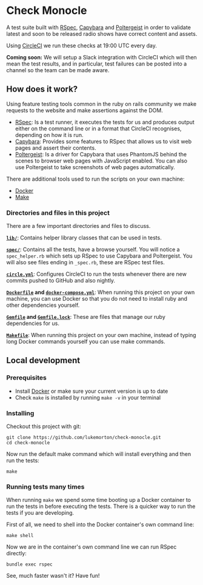 # Check Monocle

A test suite built with [RSpec](http://rspec.info/), [Capybara](http://teamcapybara.github.io/capybara/) and [Poltergeist](https://github.com/teampoltergeist/poltergeist) in order to validate latest and soon to be released radio shows have correct content and assets.

Using [CircleCI](https://circleci.com/gh/lukemorton/check-monocle/tree/master) we run these checks at 19:00 UTC every day.

**Coming soon:** We will setup a Slack integration with CircleCI which will then mean the test results, and in particular, test failures can be posted into a channel so the team can be made aware.

## How does it work?

Using feature testing tools common in the ruby on rails community we make requests to the website and make assertions against the DOM.

- [RSpec](http://rspec.info/): Is a test runner, it executes the tests for us and produces output either on the command line or in a format that CircleCI recognises, depending on how it is run.
- [Capybara](http://teamcapybara.github.io/capybara/): Provides some features to RSpec that allows us to visit web pages and assert their contents.
- [Poltergeist](https://github.com/teampoltergeist/poltergeist): Is a driver for Capybara that uses PhantomJS behind the scenes to browser web pages with JavaScript enabled. You can also use Poltergeist to take screenshots of web pages automatically.

There are additional tools used to run the scripts on your own machine:

- [Docker](https://www.docker.com/)
- [Make](https://www.gnu.org/software/make/manual/make.html)

### Directories and files in this project

There are a few important directories and files to discuss.

[**`lib/`**](lib): Contains helper library classes that can be used in tests.

[**`spec/`**](spec): Contains all the tests, have a browse yourself. You will notice a `spec_helper.rb` which sets up RSpec to use Capybara and Poltergeist. You will also see files ending in `_spec.rb`, these are RSpec test files.

[**`circle.yml`**](circle.yml): Configures CircleCI to run the tests whenever there are new commits pushed to GitHub and also nightly.

**[`Dockerfile`](Dockerfile) and [`docker-compose.yml`](docker-compose.yml)**: When running this project on your own machine, you can use Docker so that you do not need to install ruby and other dependencies yourself.

**[`Gemfile`](Gemfile) and [`Gemfile.lock`](Gemfile.lock)**: These are files that manage our ruby dependencies for us.

[**`Makefile`**](Makefile): When running this project on your own machine, instead of typing long Docker commands yourself you can use make commands.

## Local development

### Prerequisites

- Install [Docker](https://docs.docker.com/engine/installation/) or make sure your current version is up to date
- Check `make` is installed by running `make -v` in your terminal

### Installing

Checkout this project with git:

```
git clone https://github.com/lukemorton/check-monocle.git
cd check-monocle
```

Now run the default make command which will install everything and then run the tests:

```
make
```

### Running tests many times

When running `make` we spend some time booting up a Docker container to run the tests in before executing the tests. There is a quicker way to run the tests if you are developing.

First of all, we need to shell into the Docker container's own command line:

```
make shell
```

Now we are in the container's own command line we can run RSpec directly:

```
bundle exec rspec
```

See, much faster wasn't it? Have fun!
